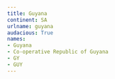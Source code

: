 ```yaml
---
title: Guyana
continent: SA
urlname: guyana
audacious: True
names:
- Guyana
- Co-operative Republic of Guyana
- GY
- GUY
---
```


